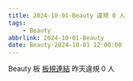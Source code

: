 ```yaml
---
title: 2024-10-01-Beauty 違規 0 人
tags:
    - Beauty
abbrlink: 2024-10-01-Beauty
date: Beauty-2024-10-01 12:00:00
---
```

Beauty 板 [板規連結](https://www.ptt.cc/bbs/Beauty/M.1630069980.A.84B.html)
昨天違規 0 人
